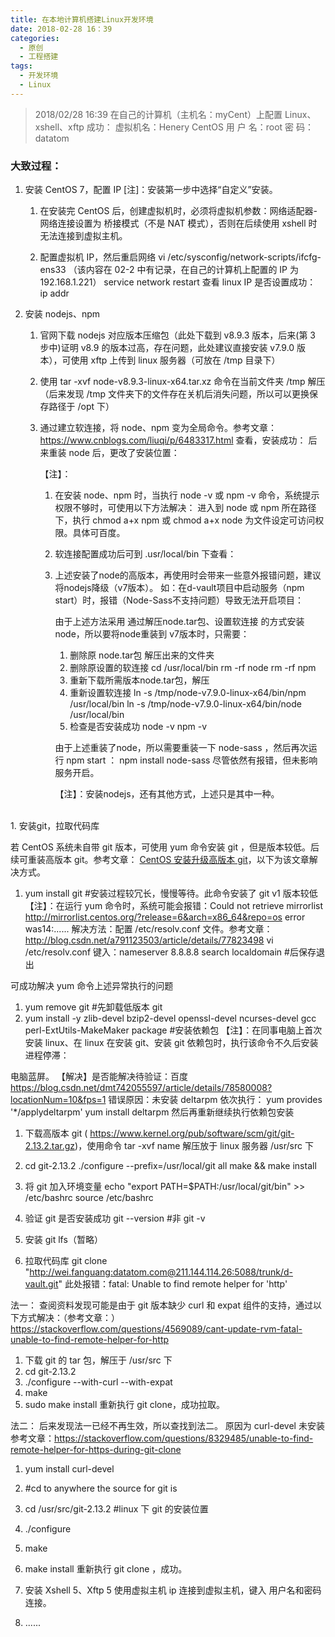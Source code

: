 ```yaml
---
title: 在本地计算机搭建Linux开发环境
date: 2018-02-28 16：39
categories:
  - 原创
  - 工程搭建
tags:
  - 开发环境
  - Linux
---
```


> 2018/02/28 16:39 在自己的计算机（主机名：myCent）上配置 Linux、xshell、xftp 成功：
> 虚拟机名：Henery CentOS
> 用 户 名：root
> 密 码：datatom

### 大致过程：

1.  安装 CentOS 7，配置 IP
    [注]：安装第一步中选择“自定义”安装。

    1. 在安装完 CentOS 后，创建虚拟机时，必须将虚拟机参数：网络适配器-网络连接设置为 桥接模式（不是 NAT 模式），否则在后续使用 xshell 时无法连接到虚拟主机。

    2. 配置虚拟机 IP，然后重启网络
       vi /etc/sysconfig/network-scripts/ifcfg-ens33
       （该内容在 02-2 中有记录，在自己的计算机上配置的 IP 为 192.168.1.221）
       service network restart
       查看 linux IP 是否设置成功：
       ip addr

2.  安装 nodejs、npm

    1. 官网下载 nodejs 对应版本压缩包（此处下载到 v8.9.3 版本，后来(第 3 步中)证明 v8.9 的版本过高，存在问题，此处建议直接安装 v7.9.0 版本），可使用 xftp 上传到 linux 服务器（可放在
       /tmp 目录下）

    1. 使用 tar -xvf node-v8.9.3-linux-x64.tar.xz 命令在当前文件夹 /tmp 解压（后来发现 /tmp 文件夹下的文件存在关机后消失问题，所以可以更换保存路径于 /opt 下）

    1. 通过建立软连接，将 node、npm 变为全局命令。参考文章：https://www.cnblogs.com/liuqi/p/6483317.html
       查看，安装成功：
       后来重装 node 后，更改了安装位置：

       【注】：

       1. 在安装 node、npm 时，当执行 node -v 或 npm -v 命令，系统提示权限不够时，可使用以下方法解决：
          进入到 node 或 npm 所在路径下，执行 chmod a+x npm 或 chmod a+x node 为文件设定可访问权限。具体可百度。
       2. 软连接配置成功后可到 .usr/local/bin 下查看：


        3. 上述安装了node的高版本，再使用时会带来一些意外报错问题，建议将nodejs降级（v7版本）。
            如：在d-vault项目中启动服务（npm start）时，报错（Node-Sass不支持问题）导致无法开启项目：

           由于上述方法采用 通过解压node.tar包、设置软连接 的方式安装node，所以要将node重装到 v7版本时，只需要：
           1. 删除原 node.tar包 解压出来的文件夹
           2. 删除原设置的软连接
            cd /usr/local/bin
            rm -rf node
            rm -rf npm
           3. 重新下载所需版本node.tar包，解压
           4. 重新设置软连接
            ln -s /tmp/node-v7.9.0-linux-x64/bin/npm /usr/local/bin
            ln -s /tmp/node-v7.9.0-linux-x64/bin/node /usr/local/bin
           5. 检查是否安装成功
            node -v
            npm -v

            由于上述重装了node，所以需要重装一下 node-sass ，然后再次运行 npm start ：
            npm install node-sass
            尽管依然有报错，但未影响服务开启。

            【注】：安装nodejs，还有其他方式，上述只是其中一种。

<br>
          1. 安装git，拉取代码库

若 CentOS 系统未自带 git 版本，可使用 yum 命令安装 git ，但是版本较低。后续可重装高版本 git。参考文章：
[CentOS 安装升级高版本 git](http://blog.csdn.net/lianxiaopang/article/details/78501569)，以下为该文章解决方式。

1.  yum install git #安装过程较冗长，慢慢等待。此命令安装了 git v1 版本较低
    【注】：在运行 yum 命令时，系统可能会报错：Could not retrieve mirrorlist http://mirrorlist.centos.org/?release=6&arch=x86_64&repo=os error was14:......
    解决方法：配置 /etc/resolv.conf 文件。参考文章：http://blog.csdn.net/a791123503/article/details/77823498
    vi /etc/resolv.conf
    键入：nameserver 8.8.8.8
    search localdomain #后保存退出

可成功解决 yum 命令上述异常执行的问题

1.  yum remove git #先卸载低版本 git
2.  yum install -y zlib-devel bzip2-devel openssl-devel ncurses-devel gcc perl-ExtUtils-MakeMaker package #安装依赖包
    【注】：在同事电脑上首次安装 linux、在 linux 在安装 git、安装 git 依赖包时，执行该命令不久后安装进程停滞：

电脑蓝屏。
【解决】是否能解决待验证：百度 https://blog.csdn.net/dmt742055597/article/details/78580008?locationNum=10&fps=1
错误原因：未安装 deltarpm
依次执行：
yum provides '\*/applydeltarpm'
yum install deltarpm
然后再重新继续执行依赖包安装

1.  下载高版本 git ( https://www.kernel.org/pub/software/scm/git/git-2.13.2.tar.gz)，使用命令 tar -xvf name 解压放于 linux 服务器 /usr/src 下
2.  cd git-2.13.2
    ./configure --prefix=/usr/local/git all
    make && make install
3.  将 git 加入环境变量
    echo "export PATH=\$PATH:/usr/local/git/bin" >> /etc/bashrc
    source /etc/bashrc
4.  验证 git 是否安装成功
    git --version #非 git -v

5.  安装 git lfs（暂略）
6.  拉取代码库
    git clone "http://wei.fanguang:datatom.com@211.144.114.26:5088/trunk/d-vault.git"
    此处报错：fatal: Unable to find remote helper for 'http'

法一：
查阅资料发现可能是由于 git 版本缺少 curl 和 expat 组件的支持，通过以下方式解决：（参考文章：）  
 https://stackoverflow.com/questions/4569089/cant-update-rvm-fatal-unable-to-find-remote-helper-for-http

1.  下载 git 的 tar 包，解压于 /usr/src 下
2.  cd git-2.13.2
3.  ./configure --with-curl --with-expat
4.  make
5.  sudo make install
    重新执行 git clone，成功拉取。

法二：
后来发现法一已经不再生效，所以查找到法二。
原因为 curl-devel 未安装
参考文章：https://stackoverflow.com/questions/8329485/unable-to-find-remote-helper-for-https-during-git-clone

1.  yum install curl-devel
2.  #cd to anywhere the source for git is
3.  cd /usr/src/git-2.13.2 #linux 下 git 的安装位置
4.  ./configure
5.  make
6.  make install
    重新执行 git clone ，成功。

7.  安装 Xshell 5、Xftp 5
    使用虚拟主机 ip 连接到虚拟主机，键入 用户名和密码 连接。

8.  ......
